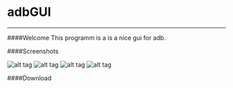 # adbGUI
************

####Welcome
This programm is a is a nice gui for adb.

####Screenshots

![alt tag](http://i.imgur.com/xGfUxDb.png)
![alt tag](http://i.imgur.com/xW8Fmzo.png)
![alt tag](http://i.imgur.com/RV2qJ7F.png)
![alt tag](http://i.imgur.com/xlVvpkH.png)


####Download

